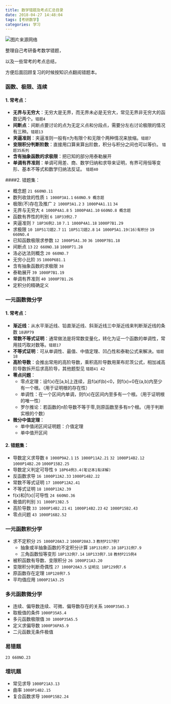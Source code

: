```yaml
---
title: 数学错题及考点汇总目录
date: 2018-04-27 14:48:04
tags: [考研数学]
categories: 学习
---
```




![图片来源网络](http://p86wg7kc2.bkt.clouddn.com/21math_1.jpg)

整理自己考研备考数学错题，

以及一些常考的考点总结，

方便后面回顾复习的时候按知识点翻阅错题本。

<!--more-->



### 函数、极限、连续

#### 1. 常考点：

- **无界与无穷大**：无穷大是无界，而无界未必是无穷大，常见无界非无穷大的函数记两个。`错题4`
- **间断点**：间断点要讨论的点为无定义点和分段点，需要分左右讨论极限的情况有三种。`错题13`
- **夹逼准则**：夹逼准则一般有n为有限个和无限个两种情况来放缩。`错题7`
- **变限积分判断阶数**：直接用口算来算出阶数，积分与积分之间也可以等价。 `错题35系列`
- **含有抽象函数的求极限**：把已知的部分用泰勒展开
- **单调有界准则**：单调可用差、商、数学归纳和求导来证明，有界可用恒等变形、基本不等式和数学归纳法反证。 `错题40`





####2. 错题集：

- 概念题 `21 660NO.11`
- 数列收敛的性质  `1 1000P3A1.1`  `660NO.9 概念题`
- 极限(不)存在及推广 `2 1000P3A1.2` `3 1000P4A1.11` `34`
- 无界与无穷大 `4 1000P4A1.8` `5 1000P4A1.10` `660NO.8 概念题`
- 函数有界性的判别 `6 18P33例2.7` 
- 夹逼准则 `7 18P36例2.10` `7.1 1000P4A1.18` `1000P7B1.29`
- 求极限 `10 18P51习题2.7` `11 18P51习题2.8` `14 1000P5A1.19(16)有积分` `19 660NO.4`
- 已知函数极限求参数 `12 1000P5A1.30` `36 1000P7B1.18`
- 间断点 `13`  `22 660NO.18` `1000P71.28`
- 洛必达法则概念 `20 660NO.7`
- 无穷小比阶 `35` `1000P6B1.1`
- 含有抽象函数的求极限 `38`
- 泰勒展开 `39 1000P7B1.19`
- 单调有界准则 `40 1000P7B1.26`
- 定积分的精确定义




### 一元函数微分学

#### 1. 常考点：

- **渐近线**：从水平渐近线、铅直渐近线、斜渐近线三中渐近线来判断渐近线的条数 `18讲P79`
- **常数不等式证明**：通常做法是将常数变量化，转化为证一个函数的单调性，常用技巧取对数等。`错题17`
- **不等式证明**：可从单调性、最值、中值定理、凹凸性和泰勒公式来解决。`错题18`
- **高阶导数**：会推出常用的高阶导数，乘积高阶导数用莱布尼茨公式，相加减高阶导数拆开后求高阶导，其他题型见 `错题41 42` 
- **零点问题**：
  - 零点定理：设f(x)在[a,b]上连续，且f(a)f(b)<0，则f(x)=0在(a,b)内至少有一个根。（用于证明根的存在性）
  - 单调性：在一个区间内单调，则f(x)在区间内至多有一个根。（用于证明根的唯一性）
  - 罗尔推论：若函数的n阶导数不等于零,则原函数至多有n个根。（用于判断实根的个数）
- **微分中值定理**：
  - 单中值闭区间证明题：介值定理
  - 单中值开区间





#### 2. 错题集：

- 导数定义求导数 `8 1000P9A2.1` `15 1000P11A2.21` `32 1000P14B2.12` `1000P14B2.20` `1000P15B2.25`
- 导数定义判定可导性 `9 18P64例3.4(笔记本1有详解)` 
- 反函数求导 `16 1000P12A2.33`  `1000P14B2.22`
- 常数不等式证明 `17 1000P12A2.41`
- 不等式证明 `18 1000P12A2.39`
- f(x)和|f(x)|可导性 `24 660NO.36`
- 极值的判别 `31 1000P13B2.5`
- 高阶导数 `33 1000P14B2.21` `41 1000P14B2.23` `42 1000P15B2.43`
- 零点问题 `43 1000P16B2.52` 




### 一元函数积分学

- 求不定积分 `25 1000P20A3.2` `1000P20A3.3`  `教材P217例7`
  - 抽象或半抽象函数的不定积分计算 `18P131例7.10` `18P131例7.9`
  - 三角函数恒等变形 `18P132例7.14` `18P133例7.18` `教材P215例4`
- 被积函数有导数、变限积分 `26 1000P21A3.20`
- 变限积分判断奇偶性 `27 1000P20A3.5` `证明见 18P129例7.6`
- 原函数存在定理 `18P128例7.5`
- 平均值应用 `1000P21A3.25`




### 多元函数微分学

- 连续、偏导数连续、可微、偏导数存在的关系 `1000P35A5.3`
- 取极值的条件 `1000P35A5.4`
- 多元函数极限值 `30 1000P35A5.5`
- 定义求偏导数 `1000P36PA5.9`
- 二元函数无条件极值 






### 易错题

`23 660NO.23`



### 埋坑题

- 常见求导 `1000P21A3.13`
- 曲率 `1000P14B2.15`
- 复合函数求导 `1000P15B2.24`


